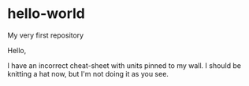 # hello-world
My very first repository

Hello,

I have an incorrect cheat-sheet with units pinned to my wall. I should be knitting a hat now, but  I'm not doing it as you see.
